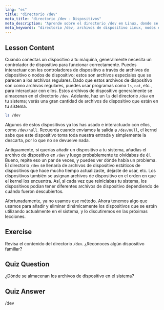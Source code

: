 ```yaml
---
lang: "es"
title: "directorio /dev"
meta_title: "directorio /dev - Dispositivos"
meta_description: "Aprende sobre el directorio /dev en Linux, donde se almacenan los archivos de dispositivo. Comprende los nodos de dispositivo y cómo interactuar con ellos. Explora /dev con ls. Guía para principiantes de Linux."
meta_keywords: "directorio /dev, archivos de dispositivo Linux, nodos de dispositivo, tutorial de Linux, ls /dev, Linux para principiantes, guía de Linux"
---
```


## Lesson Content

Cuando conectas un dispositivo a tu máquina, generalmente necesita un controlador de dispositivo para funcionar correctamente. Puedes interactuar con los controladores de dispositivo a través de archivos de dispositivo o nodos de dispositivo; estos son archivos especiales que se parecen a los archivos regulares. Dado que estos archivos de dispositivo son como archivos regulares, puedes usar programas como `ls`, `cat`, etc., para interactuar con ellos. Estos archivos de dispositivo generalmente se almacenan en el directorio `/dev`. Adelante, haz un `ls` del directorio `/dev` en tu sistema; verás una gran cantidad de archivos de dispositivo que están en tu sistema.

```bash
ls /dev
```

Algunos de estos dispositivos ya los has usado e interactuado con ellos, como `/dev/null`. Recuerda cuando enviamos la salida a `/dev/null`, el kernel sabe que este dispositivo toma toda nuestra entrada y simplemente la descarta, por lo que no se devuelve nada.

Antiguamente, si querías añadir un dispositivo a tu sistema, añadías el archivo de dispositivo en `/dev` y luego probablemente te olvidabas de él. Bueno, repite eso un par de veces, y puedes ver dónde había un problema. El directorio `/dev` se llenaría de archivos de dispositivo estáticos de dispositivos que hace mucho tiempo actualizaste, dejaste de usar, etc. Los dispositivos también se asignan archivos de dispositivo en el orden en que el kernel los encuentra. Así, si cada vez que reiniciabas tu sistema, los dispositivos podían tener diferentes archivos de dispositivo dependiendo de cuándo fueron descubiertos.

Afortunadamente, ya no usamos ese método. Ahora tenemos algo que usamos para añadir y eliminar dinámicamente los dispositivos que se están utilizando actualmente en el sistema, y lo discutiremos en las próximas lecciones.

## Exercise

Revisa el contenido del directorio `/dev`. ¿Reconoces algún dispositivo familiar?

## Quiz Question

¿Dónde se almacenan los archivos de dispositivo en el sistema?

## Quiz Answer

/dev
